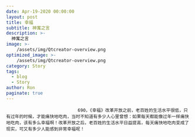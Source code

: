 ```yaml
---
date: Apr-19-2020 00:00:00
layout: post
title: 幸福
subtitle: 神寓之言
description: >-
  神寓之言
image: >-
    /assets/img/Qtcreator-overview.png
optimized_image: >-
    /assets/img/Qtcreator-overview.png
category: Story
tags:
  - blog
  - Story
author: Ron
paginate: true
---
```


							　　690，《幸福》改革开放之前，老百姓的生活水平很低，只有过年的时候，才能痛快地吃肉，当时不知道有多少人心里曾想：如果每天都能像过年一样痛快地吃肉，该有多么幸福啊！改革开放之后，老百姓的生活水平日益提高，每天痛快地吃肉变成了现实，可又有多少人能感到非常幸福呢！
							
							
						